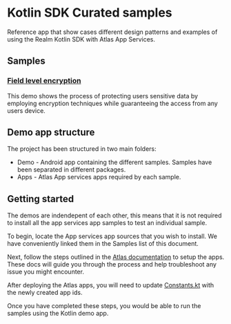 # Kotlin SDK Curated samples

Reference app that show cases different design patterns and examples of using the Realm Kotlin SDK with Atlas App Services.

## Samples

### [Field level encryption](apps/field-encryption/README.md)

This demo shows the process of protecting users sensitive data by employing encryption techniques while guaranteeing the access from any users device.

## Demo app structure

The project has been structured in two main folders:

- Demo - Android app containing the different samples. Samples have been separated in different packages.
- Apps - Atlas App services apps required by each sample.

## Getting started

The demos are indendepent of each other, this means that it is not required to install all the app services app samples to test an individual sample.

To begin, locate the App services app sources that you wish to install. We have conveniently linked them in the Samples list of this document.

Next, follow the steps outlined in the [Atlas documentation](https://www.mongodb.com/docs/atlas/app-services/apps/create/) to setup the apps. These docs will guide you through the process and help troubleshoot any issue you might encounter.

After deploying the Atlas apps, you will need to update [Constants.kt](demo/src/main/java/io/realm/curatedsyncexamples/Constants.kt) with the newly created app ids.

Once you have completed these steps, you would be able to run the samples using the Kotlin demo app.